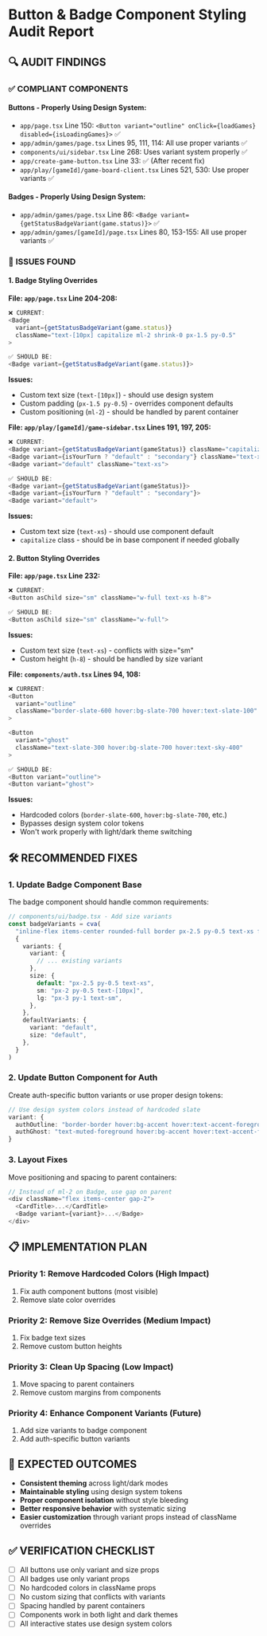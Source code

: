 # Button & Badge Component Styling Audit Report

## 🔍 **AUDIT FINDINGS**

### ✅ **COMPLIANT COMPONENTS**

#### **Buttons - Properly Using Design System:**
- `app/page.tsx` Line 150: `<Button variant="outline" onClick={loadGames} disabled={isLoadingGames}>` ✅
- `app/admin/games/page.tsx` Lines 95, 111, 114: All use proper variants ✅
- `components/ui/sidebar.tsx` Line 268: Uses variant system properly ✅
- `app/create-game-button.tsx` Line 33: ✅ (After recent fix)
- `app/play/[gameId]/game-board-client.tsx` Lines 521, 530: Use proper variants ✅

#### **Badges - Properly Using Design System:**
- `app/admin/games/page.tsx` Line 86: `<Badge variant={getStatusBadgeVariant(game.status)}>` ✅
- `app/admin/games/[gameId]/page.tsx` Lines 80, 153-155: All use proper variants ✅

### 🚨 **ISSUES FOUND**

#### **1. Badge Styling Overrides**

**File: `app/page.tsx` Line 204-208:**
```typescript
❌ CURRENT:
<Badge
  variant={getStatusBadgeVariant(game.status)}
  className="text-[10px] capitalize ml-2 shrink-0 px-1.5 py-0.5"
>

✅ SHOULD BE:
<Badge variant={getStatusBadgeVariant(game.status)}>
```
**Issues:**
- Custom text size (`text-[10px]`) - should use design system
- Custom padding (`px-1.5 py-0.5`) - overrides component defaults
- Custom positioning (`ml-2`) - should be handled by parent container

**File: `app/play/[gameId]/game-sidebar.tsx` Lines 191, 197, 205:**
```typescript
❌ CURRENT:
<Badge variant={getStatusBadgeVariant(gameStatus)} className="capitalize text-xs">
<Badge variant={isYourTurn ? "default" : "secondary"} className="text-xs">
<Badge variant="default" className="text-xs">

✅ SHOULD BE:
<Badge variant={getStatusBadgeVariant(gameStatus)}>
<Badge variant={isYourTurn ? "default" : "secondary"}>
<Badge variant="default">
```
**Issues:**
- Custom text size (`text-xs`) - should use component default
- `capitalize` class - should be in base component if needed globally

#### **2. Button Styling Overrides**

**File: `app/page.tsx` Line 232:**
```typescript
❌ CURRENT:
<Button asChild size="sm" className="w-full text-xs h-8">

✅ SHOULD BE:
<Button asChild size="sm" className="w-full">
```
**Issues:**
- Custom text size (`text-xs`) - conflicts with size="sm"
- Custom height (`h-8`) - should be handled by size variant

**File: `components/auth.tsx` Lines 94, 108:**
```typescript
❌ CURRENT:
<Button
  variant="outline"
  className="border-slate-600 hover:bg-slate-700 hover:text-slate-100"
>

<Button
  variant="ghost"
  className="text-slate-300 hover:bg-slate-700 hover:text-sky-400"
>

✅ SHOULD BE:
<Button variant="outline">
<Button variant="ghost">
```
**Issues:**
- Hardcoded colors (`border-slate-600`, `hover:bg-slate-700`, etc.)
- Bypasses design system color tokens
- Won't work properly with light/dark theme switching

## 🛠 **RECOMMENDED FIXES**

### **1. Update Badge Component Base**
The badge component should handle common requirements:

```typescript
// components/ui/badge.tsx - Add size variants
const badgeVariants = cva(
  "inline-flex items-center rounded-full border px-2.5 py-0.5 text-xs font-semibold transition-colors focus:outline-none focus:ring-2 focus:ring-ring focus:ring-offset-2 capitalize",
  {
    variants: {
      variant: {
        // ... existing variants
      },
      size: {
        default: "px-2.5 py-0.5 text-xs",
        sm: "px-2 py-0.5 text-[10px]",
        lg: "px-3 py-1 text-sm",
      },
    },
    defaultVariants: {
      variant: "default",
      size: "default",
    },
  }
)
```

### **2. Update Button Component for Auth**
Create auth-specific button variants or use proper design tokens:

```typescript
// Use design system colors instead of hardcoded slate
variant: {
  authOutline: "border-border hover:bg-accent hover:text-accent-foreground",
  authGhost: "text-muted-foreground hover:bg-accent hover:text-accent-foreground",
}
```

### **3. Layout Fixes**
Move positioning and spacing to parent containers:

```typescript
// Instead of ml-2 on Badge, use gap on parent
<div className="flex items-center gap-2">
  <CardTitle>...</CardTitle>
  <Badge variant={variant}>...</Badge>
</div>
```

## 📋 **IMPLEMENTATION PLAN**

### **Priority 1: Remove Hardcoded Colors (High Impact)**
1. Fix auth component buttons (most visible)
2. Remove slate color overrides

### **Priority 2: Remove Size Overrides (Medium Impact)**
1. Fix badge text sizes
2. Remove custom button heights

### **Priority 3: Clean Up Spacing (Low Impact)**
1. Move spacing to parent containers
2. Remove custom margins from components

### **Priority 4: Enhance Component Variants (Future)**
1. Add size variants to badge component
2. Add auth-specific button variants

## 🎯 **EXPECTED OUTCOMES**

- **Consistent theming** across light/dark modes
- **Maintainable styling** using design system tokens
- **Proper component isolation** without style bleeding
- **Better responsive behavior** with systematic sizing
- **Easier customization** through variant props instead of className overrides

## ✅ **VERIFICATION CHECKLIST**

- [ ] All buttons use only variant and size props
- [ ] All badges use only variant props
- [ ] No hardcoded colors in className props
- [ ] No custom sizing that conflicts with variants
- [ ] Spacing handled by parent containers
- [ ] Components work in both light and dark themes
- [ ] All interactive states use design system colors 
